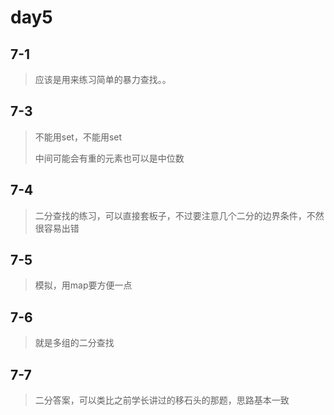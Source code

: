 # day5

## 7-1

> 应该是用来练习简单的暴力查找。。

## 7-3

> 不能用set，不能用set
>
> 中间可能会有重的元素也可以是中位数

## 7-4

> 二分查找的练习，可以直接套板子，不过要注意几个二分的边界条件，不然很容易出错

## 7-5

> 模拟，用map要方便一点

## 7-6

> 就是多组的二分查找

## 7-7

> 二分答案，可以类比之前学长讲过的移石头的那题，思路基本一致